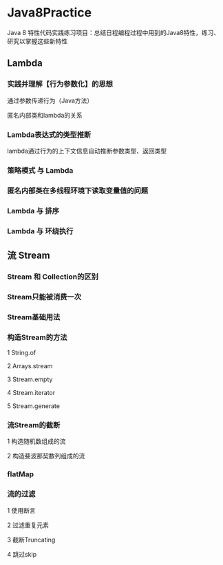 # Java8Practice
Java 8 特性代码实践练习项目：总结日程编程过程中用到的Java8特性，练习、研究以掌握这些新特性

## Lambda

### 实践并理解【行为参数化】的思想
通过参数传递行为（Java方法）

匿名内部类和lambda的关系

### Lambda表达式的类型推断
lambda通过行为的上下文信息自动推断参数类型、返回类型

### 策略模式 与 Lambda

### 匿名内部类在多线程环境下读取变量值的问题

### Lambda 与 排序

### Lambda 与 环绕执行

## 流 Stream

### Stream 和 Collection的区别

### Stream只能被消费一次

### Stream基础用法

### 构造Stream的方法
1 String.of

2 Arrays.stream

3 Stream.empty

4 Stream.iterator

5 Stream.generate

### 流Stream的截断

1 构造随机数组成的流

2 构造斐波那契数列组成的流

### flatMap

### 流的过滤
1 使用断言

2 过滤重复元素

3 截断Truncating

4 跳过skip



